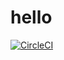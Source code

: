 # hello
[![CircleCI](https://circleci.com/gh/JiajunSong629/hello.svg?style=svg)](https://circleci.com/gh/JiajunSong629/hello)